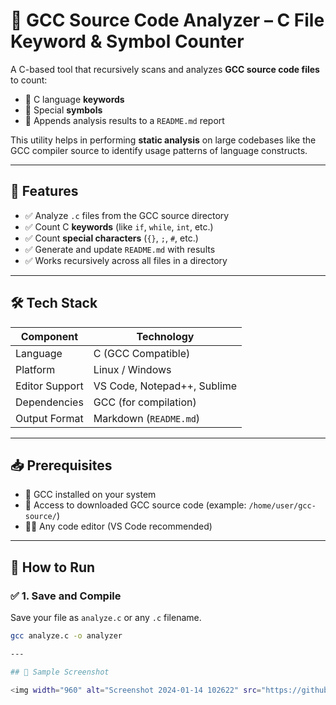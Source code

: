 # 🧠 GCC Source Code Analyzer – C File Keyword & Symbol Counter

A C-based tool that recursively scans and analyzes **GCC source code files** to count:
- 🔑 C language **keywords**
- 🔣 Special **symbols**
- 📄 Appends analysis results to a `README.md` report

This utility helps in performing **static analysis** on large codebases like the GCC compiler source to identify usage patterns of language constructs.

---

## 🎯 Features

- ✅ Analyze `.c` files from the GCC source directory
- ✅ Count C **keywords** (like `if`, `while`, `int`, etc.)
- ✅ Count **special characters** (`{}`, `;`, `#`, etc.)
- ✅ Generate and update `README.md` with results
- ✅ Works recursively across all files in a directory

---

## 🛠️ Tech Stack

| Component         | Technology          |
|------------------|---------------------|
| Language          | C (GCC Compatible)  |
| Platform          | Linux / Windows     |
| Editor Support    | VS Code, Notepad++, Sublime |
| Dependencies      | GCC (for compilation) |
| Output Format     | Markdown (`README.md`) |


---

## 📥 Prerequisites

- 🧱 GCC installed on your system
- 📁 Access to downloaded GCC source code (example: `/home/user/gcc-source/`)
- 🧑‍💻 Any code editor (VS Code recommended)

---

## 🚀 How to Run

### ✅ 1. Save and Compile

Save your file as `analyze.c` or any `.c` filename.

```bash
gcc analyze.c -o analyzer

---

## 📝 Sample Screenshot

<img width="960" alt="Screenshot 2024-01-14 102622" src="https://github.com/ShubhamGuthale/Implementation-Of-GCC-Analyzer/assets/150772720/ea4fb951-dd9a-4384-8ff7-71c9eb100f10">

